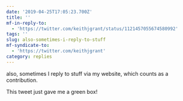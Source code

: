 ```yaml
---
date: '2019-04-25T17:05:23.700Z'
title: ''
mf-in-reply-to:
  - 'https://twitter.com/keithjgrant/status/1121457055674580992'
tags: ''
slug: also-sometimes-i-reply-to-stuff
mf-syndicate-to:
  - 'https://twitter.com/keithjgrant'
category: replies
---
```

also, sometimes I reply to stuff via my website, which counts as a contribution.

This tweet just gave me a green box!
